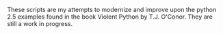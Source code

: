 These scripts are my attempts to modernize and improve upon the python 2.5 examples found in the book Violent Python by T.J. O'Conor. They are still a work in progress.
